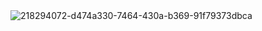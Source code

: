 <br><br>![218294072-d474a330-7464-430a-b369-91f79373dbca](https://github.com/MujtabaAsim/MujtabaAsim/assets/62666332/0438a9e1-d47d-4570-873c-5ddd59f46e9e)<br><br>

